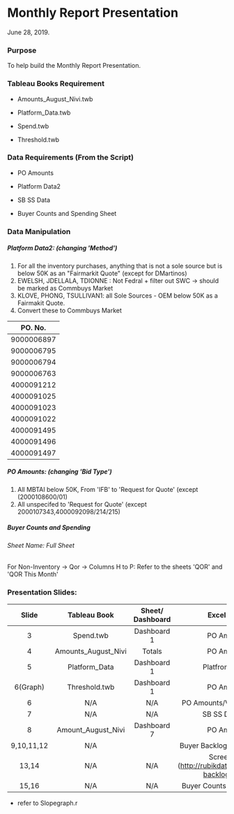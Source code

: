# Monthly Report Presentation
 
June 28, 2019. 

### Purpose

To help build the Monthly Report Presentation. 

### Tableau Books Requirement
+ Amounts_August_Nivi.twb
- Platform_Data.twb
+ Spend.twb
- Threshold.twb


### Data Requirements (From the Script)
+ PO Amounts
- Platform Data2
+ SB SS Data
- Buyer Counts and Spending Sheet


### Data Manipulation
##### Platform Data2: (changing 'Method')
1. For all the inventory purchases, anything that is not a sole source but is below 50K as an "Fairmarkit Quote" (except for     DMartinos)
2. EWELSH, JDELLALA, TDIONNE : Not Fedral + filter out SWC -> should be marked as Commbuys Market
3. KLOVE, PHONG, TSULLIVAN1: all Sole Sources - OEM below 50K as a Fairmakit Quote.
4. Convert these to Commbuys Market
     
  | PO. No.  |  
|:---:|
|9000006897| 
|9000006795| 
|9000006794 | 
|9000006763|
|4000091212  |
|4000091025  |
|4000091023 |
|4000091022  |
|4000091495  |
|4000091496  |
|4000091497  |


##### PO Amounts: (changing 'Bid Type')
1. All MBTAI below 50K, From 'IFB' to 'Request for Quote' (except (2000108600/01)
2. All unspecifed to 'Request for Quote' (except 2000107343,4000092098/214/215)

##### Buyer Counts and Spending 
###### Sheet Name: Full Sheet
For Non-Inventory -> Qor -> Columns H to P: Refer to the sheets 'QOR' and 'QOR This Month'



### Presentation Slides:
|     Slide     |     Tableau Book    | Sheet/ Dashboard |   Excel Sheet   |
| :-------------: |:-------------------:| :----------------:|:----------------:|
|       3       |      Spend.twb      |    Dashboard 1   |   PO Amounts    |
|       4       | Amounts_August_Nivi |    Totals        |   PO Amounts    |
|       5       |    Platform_Data    |    Dashboard 1   | Platfrom_data2  | 
|    6(Graph)   |    Threshold.twb    |    Dashboard 1   |   PO Amounts    |
|       6       |         N/A         |       N/A        |PO Amounts/Vendors Sheet|
|       7       |         N/A         |       N/A        | SB SS Data File |
|       8       |  Amount_August_Nivi |    Dashboard 7   |   PO Amounts    |
|  9,10,11,12   |     N/A     |                  |Buyer Backlog (Silver Back)* |
|     13,14     |         N/A         |       N/A        |  Screenshot  (http://rubikdata3.com/buyer-backlogs.html) |
|     15,16     |         N/A         |    N/A  | Buyer Counts and Spending |


* refer to Slopegraph.r



